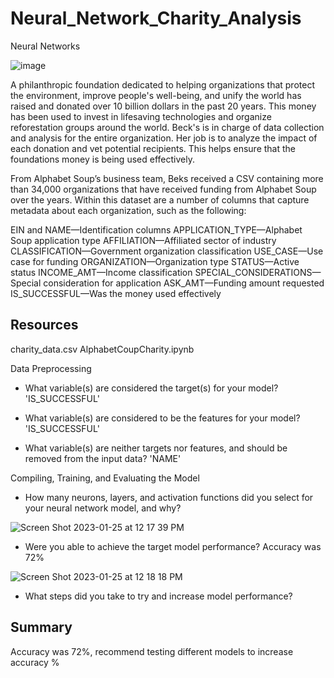 # Neural_Network_Charity_Analysis
Neural Networks

![image](https://user-images.githubusercontent.com/111101012/214678436-3cce423e-5336-4427-8b04-65d7c1189394.png)

A philanthropic foundation dedicated to helping organizations that protect the environment, improve people's well-being, and unify the world has raised and donated over 10 billion dollars in the past 20 years. This money has been used to invest in lifesaving technologies and organize reforestation groups around the world. Beck's is in charge of data collection and analysis for the entire organization. Her job is to analyze the impact of each donation and vet potential recipients. This helps ensure that the foundations money is being used effectively. 

From Alphabet Soup’s business team, Beks received a CSV containing more than 34,000 organizations that have received funding from Alphabet Soup over the years. Within this dataset are a number of columns that capture metadata about each organization, such as the following:

EIN and NAME—Identification columns
APPLICATION_TYPE—Alphabet Soup application type
AFFILIATION—Affiliated sector of industry
CLASSIFICATION—Government organization classification
USE_CASE—Use case for funding
ORGANIZATION—Organization type
STATUS—Active status
INCOME_AMT—Income classification
SPECIAL_CONSIDERATIONS—Special consideration for application
ASK_AMT—Funding amount requested
IS_SUCCESSFUL—Was the money used effectively

## Resources

charity_data.csv
AlphabetCoupCharity.ipynb

Data Preprocessing

- What variable(s) are considered the target(s) for your model? 'IS_SUCCESSFUL'

- What variable(s) are considered to be the features for your model? 'IS_SUCCESSFUL'

- What variable(s) are neither targets nor features, and should be removed from the input data? 'NAME'

Compiling, Training, and Evaluating the Model

- How many neurons, layers, and activation functions did you select for your neural network model, and why?

![Screen Shot 2023-01-25 at 12 17 39 PM](https://user-images.githubusercontent.com/111101012/214680384-8d0d37d5-a729-4685-891f-382fbf8ad6fc.png)

- Were you able to achieve the target model performance? Accuracy was 72%

![Screen Shot 2023-01-25 at 12 18 18 PM](https://user-images.githubusercontent.com/111101012/214680529-c42af51f-e6b2-445e-abcb-5590f4b59aa4.png)

- What steps did you take to try and increase model performance?

## Summary

Accuracy was 72%, recommend testing different models to increase accuracy %
